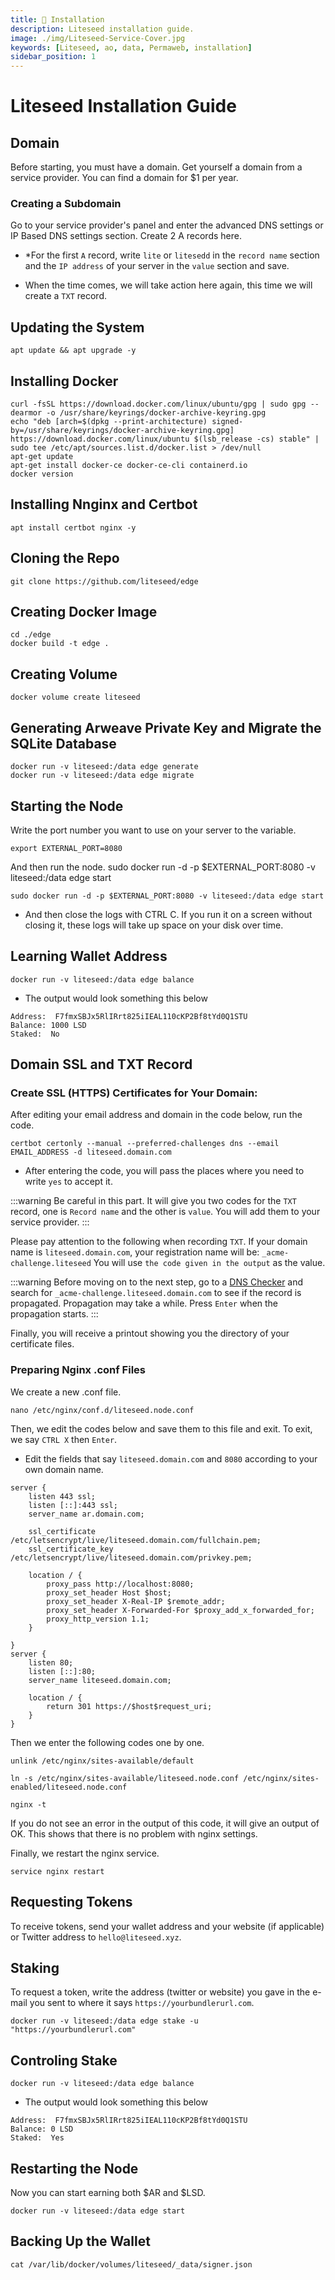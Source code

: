 ```yaml
---
title: 💾 Installation
description: Liteseed installation guide.
image: ./img/Liteseed-Service-Cover.jpg
keywords: [Liteseed, ao, data, Permaweb, installation]
sidebar_position: 1
---
```


# Liteseed Installation Guide 


## Domain 
Before starting, you must have a domain. Get yourself a domain from a service provider. You can find a domain for $1 per year.

### Creating a Subdomain
Go to your service provider's panel and enter the advanced DNS settings or IP Based DNS settings section. Create 2 A records here.
* *For the first `A` record, write `lite` or `litesedd` in the `record name` section and the `IP address` of your server in the `value` section and save.

* When the time comes, we will take action here again, this time we will create a `TXT` record.

## Updating the System
```shell
apt update && apt upgrade -y
```

## Installing Docker
```shell
curl -fsSL https://download.docker.com/linux/ubuntu/gpg | sudo gpg --dearmor -o /usr/share/keyrings/docker-archive-keyring.gpg
echo "deb [arch=$(dpkg --print-architecture) signed-by=/usr/share/keyrings/docker-archive-keyring.gpg] https://download.docker.com/linux/ubuntu $(lsb_release -cs) stable" | sudo tee /etc/apt/sources.list.d/docker.list > /dev/null
apt-get update
apt-get install docker-ce docker-ce-cli containerd.io
docker version
```

## Installing Nnginx and Certbot

```shell
apt install certbot nginx -y
```

## Cloning the Repo
```shell
git clone https://github.com/liteseed/edge
```

## Creating Docker Image

```shell
cd ./edge
docker build -t edge .
```

## Creating Volume

```shell
docker volume create liteseed
```

## Generating Arweave Private Key and Migrate the SQLite Database 

```shell
docker run -v liteseed:/data edge generate
docker run -v liteseed:/data edge migrate
```

## Starting the Node
Write the port number you want to use on your server to the variable.
```shell
export EXTERNAL_PORT=8080
```
And then run the node.
sudo docker run -d -p $EXTERNAL_PORT:8080 -v liteseed:/data edge start
```shell
sudo docker run -d -p $EXTERNAL_PORT:8080 -v liteseed:/data edge start
```
* And then close the logs with CTRL C. If you run it on a screen without closing it, these logs will take up space on your disk over time.

## Learning Wallet Address

```shell
docker run -v liteseed:/data edge balance
```

* The output would look something this below
```shell
Address:  F7fmxSBJx5RlIRrt825iIEAL110cKP2Bf8tYd0Q1STU
Balance: 1000 LSD
Staked:  No
```
## Domain SSL and TXT Record

### Create SSL (HTTPS) Certificates for Your Domain:
After editing your email address and domain in the code below, run the code.
```shell
certbot certonly --manual --preferred-challenges dns --email EMAIL_ADDRESS -d liteseed.domain.com
```

* After entering the code, you will pass the places where you need to write `yes` to accept it.

:::warning
Be careful in this part. It will give you two codes for the `TXT` record, one is `Record name` and the other is `value`. You will add them to your service provider.
:::

Please pay attention to the following when recording `TXT`. If your domain name is `liteseed.domain.com`, your registration name will be: `_acme-challenge.liteseed`
You will use `the code given in the output` as the value.

:::warning
Before moving on to the next step, go to a [DNS Checker](https://dnschecker.org/) and search for `_acme-challenge.liteseed.domain.com` to see if the record is propagated. Propagation may take a while. Press `Enter` when the propagation starts.
:::

Finally, you will receive a printout showing you the directory of your certificate files.

### Preparing Nginx .conf Files
We create a new .conf file.
```shell
nano /etc/nginx/conf.d/liteseed.node.conf
```

Then, we edit the codes below and save them to this file and exit. To exit, we say `CTRL X` then `Enter`.
* Edit the fields that say `liteseed.domain.com` and `8080` according to your own domain name.
```shell
server {
    listen 443 ssl;
    listen [::]:443 ssl;
    server_name ar.domain.com;

    ssl_certificate /etc/letsencrypt/live/liteseed.domain.com/fullchain.pem;
    ssl_certificate_key /etc/letsencrypt/live/liteseed.domain.com/privkey.pem;

    location / {
        proxy_pass http://localhost:8080;
        proxy_set_header Host $host;
        proxy_set_header X-Real-IP $remote_addr;
        proxy_set_header X-Forwarded-For $proxy_add_x_forwarded_for;
        proxy_http_version 1.1;
    }

}
server {
    listen 80;
    listen [::]:80;
    server_name liteseed.domain.com;

    location / {
        return 301 https://$host$request_uri;
    }
}
```

Then we enter the following codes one by one.

```shell
unlink /etc/nginx/sites-available/default
```

```shell
ln -s /etc/nginx/sites-available/liteseed.node.conf /etc/nginx/sites-enabled/liteseed.node.conf
```

```shell
nginx -t
```
If you do not see an error in the output of this code, it will give an output of OK. This shows that there is no problem with nginx settings.

Finally, we restart the nginx service.
```shell
service nginx restart
```

## Requesting Tokens

To receive tokens, send your wallet address and your website (if applicable) or Twitter address to `hello@liteseed.xyz`.

## Staking 
To request a token, write the address (twitter or website) you gave in the e-mail you sent to where it says `https://yourbundlerurl.com`.
```shell
docker run -v liteseed:/data edge stake -u "https://yourbundlerurl.com"
```

## Controling Stake
```shell
docker run -v liteseed:/data edge balance
```

* The output would look something this below
```shell
Address:  F7fmxSBJx5RlIRrt825iIEAL110cKP2Bf8tYd0Q1STU
Balance: 0 LSD
Staked:  Yes
```

## Restarting the Node
Now you can start earning both $AR and $LSD.
```shell
docker run -v liteseed:/data edge start
```


## Backing Up the Wallet
```shell
cat /var/lib/docker/volumes/liteseed/_data/signer.json
```